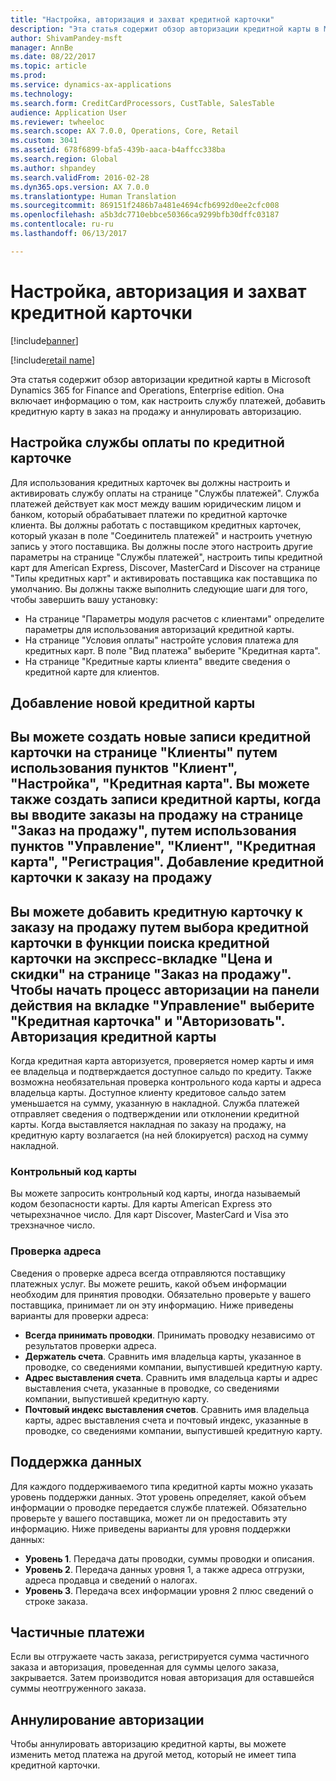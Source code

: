 ```yaml
---
title: "Настройка, авторизация и захват кредитной карточки"
description: "Эта статья содержит обзор авторизации кредитной карты в Microsoft Dynamics 365 for Finance and Operations, Enterprise edition. Она включает информацию о том, как настроить службу платежей, добавить кредитную карту в заказ на продажу и аннулировать авторизацию."
author: ShivamPandey-msft
manager: AnnBe
ms.date: 08/22/2017
ms.topic: article
ms.prod: 
ms.service: dynamics-ax-applications
ms.technology: 
ms.search.form: CreditCardProcessors, CustTable, SalesTable
audience: Application User
ms.reviewer: twheeloc
ms.search.scope: AX 7.0.0, Operations, Core, Retail
ms.custom: 3041
ms.assetid: 678f6899-bfa5-439b-aaca-b4affcc338ba
ms.search.region: Global
ms.author: shpandey
ms.search.validFrom: 2016-02-28
ms.dyn365.ops.version: AX 7.0.0
ms.translationtype: Human Translation
ms.sourcegitcommit: 869151f2486b7a481e4694cfb6992d0ee2cfc008
ms.openlocfilehash: a5b3dc7710ebbce50366ca9299bfb30dffc03187
ms.contentlocale: ru-ru
ms.lasthandoff: 06/13/2017

---
```


# <a name="credit-card-setup-authorization-and-capture"></a>Настройка, авторизация и захват кредитной карточки

[!include[banner](../includes/banner.md)]

[!include[retail name](../includes/retail-name.md)]


Эта статья содержит обзор авторизации кредитной карты в Microsoft Dynamics 365 for Finance and Operations, Enterprise edition. Она включает информацию о том, как настроить службу платежей, добавить кредитную карту в заказ на продажу и аннулировать авторизацию.

<a name="setting-up-the-credit-card-payment-service"></a>Настройка службы оплаты по кредитной карточке
------------------------------------------

Для использования кредитных карточек вы должны настроить и активировать службу оплаты на странице "Службы платежей". Служба платежей действует как мост между вашим юридическим лицом и банком, который обрабатывает платежи по кредитной карточке клиента. Вы должны работать с поставщиком кредитных карточек, который указан в поле "Соединитель платежей" и настроить учетную запись у этого поставщика. Вы должны после этого настроить другие параметры на странице "Службы платежей", настроить типы кредитной карт для American Express, Discover, MasterCard и Discover на странице "Типы кредитных карт" и активировать поставщика как поставщика по умолчанию. Вы должны также выполнить следующие шаги для того, чтобы завершить вашу установку:
-   На странице "Параметры модуля расчетов с клиентами" определите параметры для использования авторизаций кредитной карты.
-   На странице "Условия оплаты" настройте условия платежа для кредитных карт. В поле "Вид платежа" выберите "Кредитная карта".
-   На странице "Кредитные карты клиента" введите сведения о кредитной карте для клиентов.

## <a name="adding-a-new-credit-card"></a>Добавление новой кредитной карты
Вы можете создать новые записи кредитной карточки на странице "Клиенты" путем использования пунктов "Клиент", "Настройка", "Кредитная карта". Вы можете также создать записи кредитной карты, когда вы вводите заказы на продажу на странице "Заказ на продажу", путем использования пунктов "Управление", "Клиент", "Кредитная карта", "Регистрация".
Добавление кредитной карточки к заказу на продажу
-------------------------------------

Вы можете добавить кредитную карточку к заказу на продажу путем выбора кредитной карточки в функции поиска кредитной карточки на экспресс-вкладке "Цена и скидки" на странице "Заказ на продажу". Чтобы начать процесс авторизации на панели действия на вкладке "Управление" выберите "Кредитная карточка" и "Авторизовать".
Авторизация кредитной карты
-------------------------

Когда кредитная карта авторизуется, проверяется номер карты и имя ее владельца и подтверждается доступное сальдо по кредиту. Также возможна необязательная проверка контрольного кода карты и адреса владельца карты. Доступное клиенту кредитовое сальдо затем уменьшается на сумму, указанную в накладной. Служба платежей отправляет сведения о подтверждении или отклонении кредитной карты. Когда выставляется накладная по заказу на продажу, на кредитную карту возлагается (на ней блокируется) расход на сумму накладной.

### <a name="card-verification-value"></a>Контрольный код карты

Вы можете запросить контрольный код карты, иногда называемый кодом безопасности карты. Для карты American Express это четырехзначное число. Для карт Discover, MasterCard и Visa это трехзначное число.

### <a name="address-verification"></a>Проверка адреса

Сведения о проверке адреса всегда отправляются поставщику платежных услуг. Вы можете решить, какой объем информации необходим для принятия проводки. Обязательно проверьте у вашего поставщика, принимает ли он эту информацию. Ниже приведены варианты для проверки адреса:
-   **Всегда принимать проводки**. Принимать проводку независимо от результатов проверки адреса.
-   **Держатель счета**. Сравнить имя владельца карты, указанное в проводке, со сведениями компании, выпустившей кредитную карту.
-   **Адрес выставления счета**. Сравнить имя владельца карты и адрес выставления счета, указанные в проводке, со сведениями компании, выпустившей кредитную карту.
-   **Почтовый индекс выставления счетов**. Сравнить имя владельца карты, адрес выставления счета и почтовый индекс, указанные в проводке, со сведениями компании, выпустившей кредитную карту.

## <a name="data-support"></a>Поддержка данных
Для каждого поддерживаемого типа кредитной карты можно указать уровень поддержки данных. Этот уровень определяет, какой объем информации о проводке передается службе платежей. Обязательно проверьте у вашего поставщика, может ли он предоставить эту информацию. Ниже приведены варианты для уровня поддержки данных:
-   **Уровень 1**. Передача даты проводки, суммы проводки и описания.
-   **Уровень 2**. Передача данных уровня 1, а также адреса отгрузки, адреса продавца и сведений о налогах.
-   **Уровень 3**. Передача всех информации уровня 2 плюс сведений о строке заказа.

## <a name="partial-payments"></a>Частичные платежи
Если вы отгружаете часть заказа, регистрируется сумма частичного заказа и авторизация, проведенная для суммы целого заказа, закрывается. Затем производится новая авторизация для оставшейся суммы неотгруженного заказа.

## <a name="voiding-an-authorization"></a>Аннулирование авторизации
Чтобы аннулировать авторизацию кредитной карты, вы можете изменить метод платежа на другой метод, который не имеет типа кредитной карточки.






